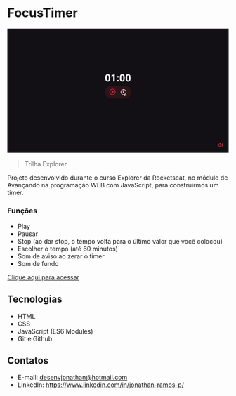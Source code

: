 # FocusTimer

![preview](./.github/preview.gif)

> Trilha Explorer

Projeto desenvolvido durante o curso Explorer da Rocketseat, no módulo de Avançando na programação WEB com JavaScript, para construirmos um timer.

### Funções
- Play
- Pausar
- Stop (ao dar stop, o tempo volta para o último valor que você colocou)
- Escolher o tempo (até 60 minutos)
- Som de aviso ao zerar o timer 
- Som de fundo

[Clique aqui para acessar](https://desenvjonathan.github.io/focustimer/)

## Tecnologias

- HTML
- CSS
- JavaScript (ES6 Modules)
- Git e Github

## Contatos

- E-mail: desenvjonathan@hotmail.com
- LinkedIn: https://www.linkedin.com/in/jonathan-ramos-p/

